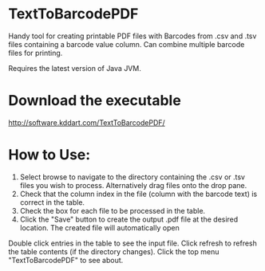 # TextToBarcodePDF
Handy tool for creating printable PDF files with Barcodes from .csv and .tsv files containing a barcode value column. Can combine multiple barcode files for printing.

Requires the latest version of Java JVM.

# Download the executable
http://software.kddart.com/TextToBarcodePDF/

# How to Use:
1. Select browse to navigate to the directory containing the .csv or .tsv files you wish to process.
Alternatively drag files onto the drop pane.
2. Check that the column index in the file (column with the barcode text) is correct in the table.
3. Check the box for each file to be processed in the table.
4. Click the "Save" button to create the output .pdf file at the desired location. The created file will automatically open

Double click entries in the table to see the input file.
Click refresh to refresh the table contents (if the directory changes).
Click the top menu "TextToBarcodePDF" to see about.
